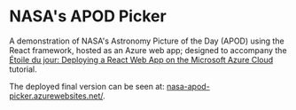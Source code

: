 # NASA's APOD Picker

A demonstration of NASA's Astronomy Picture of the Day (APOD) using the React framework, hosted as an Azure web app; designed to accompany the [Étoile du jour: Deploying a React Web App on the Microsoft Azure Cloud](https://www.preciouschicken.com/blog/posts/azure-react-apod/) tutorial.

The deployed final version can be seen at: [nasa-apod-picker.azurewebsites.net/](https://nasa-apod-picker.azurewebsites.net/).

